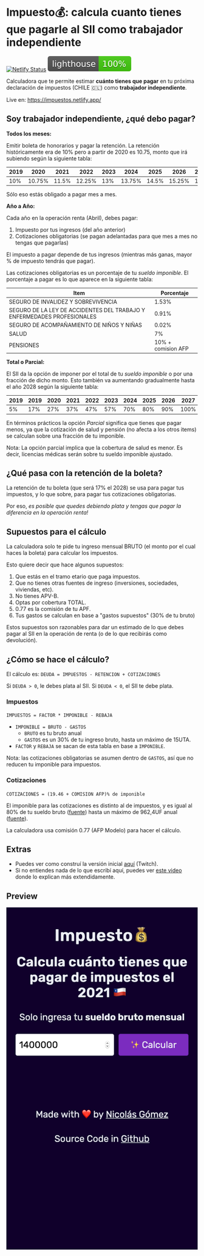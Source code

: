 # Impuesto💰: calcula cuanto tienes que pagarle al SII como trabajador independiente

[![Netlify Status](https://api.netlify.com/api/v1/badges/07ee9b81-d3e8-4f42-aa7d-500df46f174d/deploy-status)](https://app.netlify.com/sites/impuestos/deploys)
[![Lighthouse](lighthouse.svg)](https://github.com/muZk/impuestos)

Calculadora que te permite estimar **cuánto tienes que pagar** en tu próxima declaración de impuestos (CHILE 🇨🇱) como **trabajador independiente**.

Live en: https://impuestos.netlify.app/

## Soy trabajador independiente, ¿qué debo pagar?

**Todos los meses:**

Emitir boleta de honorarios y pagar la retención. La retención históricamente era de 10% pero a partir de 2020 es 10.75, monto que irá subiendo según la siguiente tabla:

| 2019 | 2020   | 2021  | 2022   | 2023 | 2024   | 2025  | 2026   | 2027 | 2028 |
|------|--------|-------|--------|------|--------|-------|--------|------|------|
| 10%  | 10.75% | 11.5% | 12.25% | 13%  | 13.75% | 14.5% | 15.25% | 16%  | 17%  |

Sólo eso estás obligado a pagar mes a mes.

**Año a Año:**

Cada año en la operación renta (Abril), debes pagar:

1. Impuesto por tus ingresos (del año anterior)
2. Cotizaciones obligatorias (se pagan adelantadas para que mes a mes no tengas que pagarlas)

El impuesto a pagar depende de tus ingresos (mientras más ganas, mayor % de impuesto tendrás que pagar).

Las cotizaciones obligatorias es un porcentaje de tu _sueldo imponible_. El porcentaje a pagar es lo que aparece en la siguiente tabla:

| Item                                                                    | Porcentaje         |      
|-------------------------------------------------------------------------|--------------------|
| SEGURO DE INVALIDEZ Y SOBREVIVENCIA                                     | 1.53%              |
| SEGURO DE LA LEY DE ACCIDENTES DEL TRABAJO Y ENFERMEDADES PROFESIONALES | 0.91%              |
| SEGURO DE ACOMPAÑAMIENTO DE NIÑOS Y NIÑAS                               | 0.02%              |
| SALUD                                                                   | 7%                 |
| PENSIONES                                                               | 10% + comision AFP |

**Total o Parcial:**

El SII da la opción de imponer por el total de tu _sueldo imponible_ o por una fracción de dicho monto. Esto también va aumentando gradualmente hasta el año 2028 según la siguiente tabla:

| 2019 | 2019 | 2020 | 2021 | 2022 | 2023 | 2024 | 2025 | 2026 | 2027 | 2028 |
|------|------|------|------|------|------|------|------|------|------|------|
|  5%  | 17%  | 27%  |  37% |  47% |  57% |  70% |  80% |  90% | 100% | 100% |

En términos prácticos la opción _Parcial_ significa que tienes que pagar menos, ya que la cotización de salud y pensión (no afecta a los otros items) se calculan sobre una fracción de tu imponible.

Nota: La opción parcial implica que la cobertura de salud es menor. Es decir, licencias médicas serán sobre tu sueldo imponible ajustado.

## ¿Qué pasa con la retención de la boleta?

La retención de tu boleta (que será 17% el 2028) se usa para pagar tus impuestos, y lo que sobre, para pagar tus cotizaciones obligatorias.

Por eso, *es posible que quedes debiendo plata y tengas que pagar la diferencia en la operación renta!*

## Supuestos para el cálculo

La calculadora solo te pide tu ingreso mensual BRUTO (el monto por el cual haces la boleta) para calcular los impuestos.

Esto quiere decir que hace algunos supuestos:

1. Que estás en el tramo etario que paga impuestos.
2. Que no tienes otras fuentes de ingreso (inversiones, sociedades, viviendas, etc).
3. No tienes APV-B.
4. Optas por cobertura TOTAL.
5. 0.77 es la comisión de tu APF.
6. Tus gastos se calculan en base a "gastos supuestos" (30% de tu bruto)

Estos supuestos son razonables para dar un estimado de lo que debes pagar al SII en la operación de renta (o de lo que recibirás como devolución).

## ¿Cómo se hace el cálculo?

El cálculo es: `DEUDA = IMPUESTOS - RETENCION + COTIZACIONES`

Si `DEUDA > 0`, le debes plata al SII. Si `DEUDA < 0`, el SII te debe plata.

### Impuestos

`IMPUESTOS = FACTOR * IMPONIBLE - REBAJA`

- `IMPONIBLE = BRUTO - GASTOS`
  - `BRUTO` es tu bruto anual
  - `GASTOS` es un 30% de tu ingreso bruto, hasta un máximo de 15UTA.
- `FACTOR` y `REBAJA` se sacan de esta tabla en base a `IMPONIBLE`.

Nota: las cotizaciones obligatorias se asumen dentro de `GASTOS`, así que no reducen tu imponible para impuestos.

### Cotizaciones

`COTIZACIONES = (19.46 + COMISION AFP)% de imponible`

El imponible para las cotizaciones es distinto al de impuestos, y es igual al 80% de tu sueldo bruto ([fuente](http://www.sii.cl/ayudas/ayudas_por_servicios/2032-cp-2035.html)) hasta un máximo de 962,4UF anual ([fuente](https://www.spensiones.cl/portal/institucional/594/w3-article-13843.html)).

La calculadora usa comisión 0.77 (AFP Modelo) para hacer el cálculo.

## Extras

- Puedes ver como construí la versión inicial [aquí](https://www.twitch.tv/videos/642524019) (Twitch).
- Si no entiendes nada de lo que escribí aquí, puedes ver [este video](https://www.circuloverde.cl/capitulo-11-la-obligacion-previsional-de-cotizar-de-los-trabajadores-independientes-ley-n-21-133/) donde lo explican más extendidamente.

## Preview

![Vista previea](preview.png)
